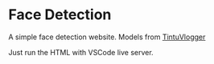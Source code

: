 # Face Detection
 A simple face detection website. Models from [TintuVlogger](https://github.com/tintuvlogger/js-face-api-model)

Just run the HTML with VSCode live server.
